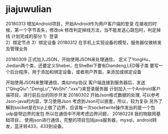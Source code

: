 # jiajuwulian
20180313
增加Android项目，开始Android作为用户客户端的登录
在接收的时候，第一个字节丢失，修改ok
修改判定掉线方法，当不能发送心跳包时，判定掉线
计划完成的部分
1）登录			
2）绑定节点
3）绑定设备
20180312
在手机上实现设备的模型，服务器仅做转发及管理业务

20180309
正式加入JSON，开始使用JSON来处理通信，
定义了YongHu，Jiedian两个类，还要定义Shebei，在SheBei下要有Diandeng,LED等子类
要写一个后台程序，用于添加和绑定设备，或者用户界面，来添加或绑定设备

开始使用JSON来整理通信，类似http协议
客户端连接到服务器后，发送{"QingQiu":"DengLu","WoShi":"xxx"}来登录服务器
计划加入一个Android客户端项目，进行前后台的同步开发
20180302
开始Json格式数据的处理,
可以参考Json-java的内容，学习使用Json
考虑到Json可以嵌套，所以，较为复杂
另外了解到socket是在tcp上做了边界，应该每一次socketwrite操作发出的是一个包
udp是带边界的发包
所以在通信中不用考虑边界问题，
20180228
我的物联网基础项目，
使用json进行通信，完整的项目包括java服务器，mysql，android转发，蓝牙转433，433到设备。

